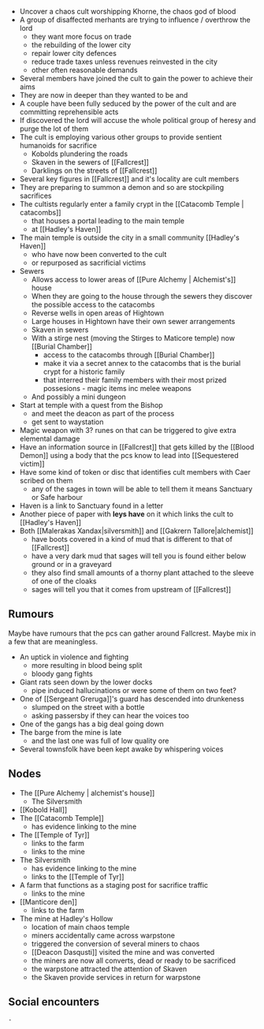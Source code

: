 - Uncover a chaos cult worshipping Khorne, the chaos god of blood
- A group of disaffected merhants are trying to influence / overthrow the lord
	- they want more focus on trade
	- the rebuilding of the lower city
	- repair lower city defences
	- reduce trade taxes unless revenues reinvested in the city
	- other often reasonable demands
- Several members have joined the cult to gain the power to achieve their aims
- They are now in deeper than they wanted to be and
- A couple have been fully seduced by the power of the cult and are committing reprehensible acts
- If discovered the lord will accuse the whole political group of heresy and purge the lot of them 
- The cult is employing various other groups to provide sentient humanoids for sacrifice
	- Kobolds plundering the roads
	- Skaven in the sewers of [[Fallcrest]]
	- Darklings on the streets of [[Fallcrest]]
- Several key figures in [[Fallcrest]] and it's locality are cult members
- They are preparing to summon a demon and so are stockpiling sacrifices
- The cultists regularly enter a family crypt in the [[Catacomb Temple | catacombs]]
	- that houses a portal leading to the main temple
	- at [[Hadley's Haven]]
- The main temple is outside the city in a small community [[Hadley's Haven]]
	- who have now been converted to the cult
	- or repurposed as sacrificial victims
- Sewers
	- Allows access to lower areas of [[Pure Alchemy | Alchemist's]] house
	- When they are going to the house through the sewers they discover the possible access to the catacombs
	- Reverse wells in open areas of Hightown
	- Large houses in Hightown have their own sewer arrangements
	- Skaven in sewers
	- With a stirge nest (moving the Stirges to Maticore temple) now [[Burial Chamber]]
		- access to the catacombs through [[Burial Chamber]]
		- make it via a secret annex to the catacombs that is the burial crypt for a historic family
		- that interred their family members with their most prized possesions - magic items inc melee weapons
	- And possibly a mini dungeon
- Start at temple with a quest from the Bishop
	- and meet the deacon as part of the process
	- get sent to waystation
- Magic weapon with 3? runes on that can be triggered to give extra elemental damage
- Have an information source in [[Fallcrest]] that gets killed by the [[Blood Demon]] using a body that the pcs know to lead into [[Sequestered victim]]
- Have some kind of token or disc that identifies cult members with Caer scribed on them
	- any of the sages in town will be able to tell them it means Sanctuary or Safe harbour
- Haven is a link to Sanctuary found in a letter
- Another piece of paper with **leys have** on it which links the cult to [[Hadley's Haven]]
- Both [[Malerakas Xandax|silversmith]] and [[Gakrern Tallore|alchemist]] 
	- have boots covered in a kind of mud that is different to that of [[Fallcrest]]
	- have a very dark mud that sages will tell you is found either below ground or in a graveyard
	- they also find small amounts of a thorny plant attached to the sleeve of one of the cloaks
	- sages will tell you that it comes from upstream of [[Fallcrest]]

## Rumours
Maybe have rumours that the pcs can gather around Fallcrest.  Maybe mix in a few that are meaningless.
- An uptick in violence and fighting
	- more resulting in blood being split
	- bloody gang fights
- Giant rats seen down by the lower docks
	- pipe induced hallucinations or were some of them on two feet?
- One of [[Sergeant Greruga]]'s guard has descended into drunkeness
	- slumped on the street with a bottle
	- asking passersby if they can hear the voices too
- One of the gangs has a big deal going down
- The barge from the mine is late
	- and the last one was full of low quality ore
- Several townsfolk have been kept awake by whispering voices
## Nodes
- The [[Pure Alchemy | alchemist's house]]
	- The Silversmith
- [[Kobold Hall]]
- The [[Catacomb Temple]]
	- has evidence linking to the mine
- The [[Temple of Tyr]]
	- links to the farm
	- links to the mine
- The Silversmith
	- has evidence linking to the mine
	- links to the [[Temple of Tyr]]
- A farm that functions as a staging post for sacrifice traffic
	- links to the mine
- [[Manticore den]]
	- links to the farm
- The mine at Hadley's Hollow
	- location of main chaos temple
	- miners accidentally came across warpstone
	- triggered the conversion of several miners to chaos
	- [[Deacon Dasqusti]] visited the mine and was converted
	- the miners are now all converts, dead or ready to be sacrificed
	- the warpstone attracted the attention of Skaven
	- the Skaven provide services in return for warpstone

## Social encounters
	-